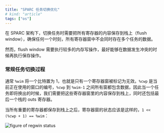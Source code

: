 ```yaml
---
title: "SPARC 任务切换优化"
# kind: "article"
tags: ["os"]
---
```


在 SPARC 架构下，切换任务时需要把所有寄存器的内容保存到栈上（flush window），确保任何一个时刻，所有寄存器窗中不会同时存在多个任务的数据。

然而，flush window 需要执行较多的内存写操作，最好能够在数据发生冲突的时候再执行保存操作。

### 常规任务切换过程

通常 `%wim` 将一个比特置为 1，也就是只有一个寄存器窗被标记为无效。`%cwp` 是当前正在使用的窗口的编号，`%cwp` 到 `%wim-1` 之间所有窗都包含数据，因此当一个任务即将换出的时候，我们需要把这些寄存器窗里的内容保存到栈上，同时还包括最后一个栈的 outs 寄存器。

当所有重要的寄存器都保存到栈上之后，寄存器窗的状态应该是这样的，`1 << (%cwp + 1) == %wim`：

![figure of regwin status]()


